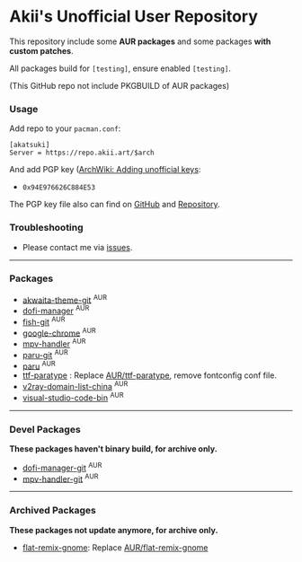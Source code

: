 # Akii's Unofficial User Repository

This repository include some **AUR packages** and some packages **with custom patches**.

All packages build for `[testing]`, ensure enabled `[testing]`.

(This GitHub repo not include PKGBUILD of AUR packages)

### Usage

Add repo to your `pacman.conf`:

```
[akatsuki]
Server = https://repo.akii.art/$arch
```

And add PGP key ([ArchWiki: Adding unofficial keys][archwiki]:

- `0x94E976626C884E53`

The PGP key file also can find on [GitHub][key-github] and [Repository][key-repo].

### Troubleshooting

- Please contact me via [issues][issues].

[archwiki]: https://wiki.archlinux.org/index.php/Pacman/Package_signing#Adding_unofficial_keys
[key-github]: https://github.com/akiirui/repo/blob/main/akatsuki.pub
[key-repo]: https://repo.akii.ml/akatsuki.pub
[issues]: https://github.com/akiirui/repo/issues/new

---

### Packages

- [akwaita-theme-git][akwaita-theme-git] <sup>AUR</sup>
- [dofi-manager][dofi-manager] <sup>AUR</sup>
- [fish-git][fish-git] <sup>AUR</sup>
- [google-chrome][google-chrome] <sup>AUR</sup>
- [mpv-handler][mpv-handler] <sup>AUR</sup>
- [paru-git][paru-git] <sup>AUR</sup>
- [paru][paru] <sup>AUR</sup>
- [ttf-paratype][ttf-paratype] : Replace [AUR/ttf-paratype](https://aur.archlinux.org/packages/ttf-paratype/), remove fontconfig conf file.
- [v2ray-domain-list-china][v2ray-domain-list-china] <sup>AUR</sup>
- [visual-studio-code-bin][visual-studio-code-bin] <sup>AUR</sup>

[akwaita-theme-git]: https://aur.archlinux.org/packages/akwaita-theme-git/
[dofi-manager]: https://aur.archlinux.org/packages/dofi-manager/
[fish-git]: https://aur.archlinux.org/packages/fish-git/
[google-chrome]: https://aur.archlinux.org/packages/google-chrome/
[mpv-handler]: https://aur.archlinux.org/packages/mpv-handler/
[paru-git]: https://aur.archlinux.org/packages/paru-git/
[paru]: https://aur.archlinux.org/packages/paru/
[ttf-paratype]: https://github.com/akiirui/repo/tree/main/ttf-paratype
[v2ray-domain-list-china]: https://aur.archlinux.org/packages/v2ray-domain-list-china/
[visual-studio-code-bin]: https://aur.archlinux.org/packages/visual-studio-code-bin/

---

### Devel Packages

**These packages haven't binary build, for archive only.**

- [dofi-manager-git][dofi-manager-git] <sup>AUR</sup>
- [mpv-handler-git][mpv-handler-git] <sup>AUR</sup>

[dofi-manager-git]: https://aur.archlinux.org/packages/dofi-manager-git/
[mpv-handler-git]: https://aur.archlinux.org/packages/mpv-handler-git/

---

### Archived Packages

**These packages not update anymore, for archive only.**

- [flat-remix-gnome][flat-remix-gnome]: Replace [AUR/flat-remix-gnome](https://aur.archlinux.org/packages/flat-remix-gnome/)

[flat-remix-gnome]: https://github.com/akiirui/repo/tree/main/flat-remix-gnome
